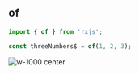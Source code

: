 ## of

```typescript
import { of } from 'rxjs';

const threeNumbers$ = of(1, 2, 3);
```

<!-- .element: class="big-code" -->

![w-1000 center](./assets/images/diagrams/factory_of.svg)

